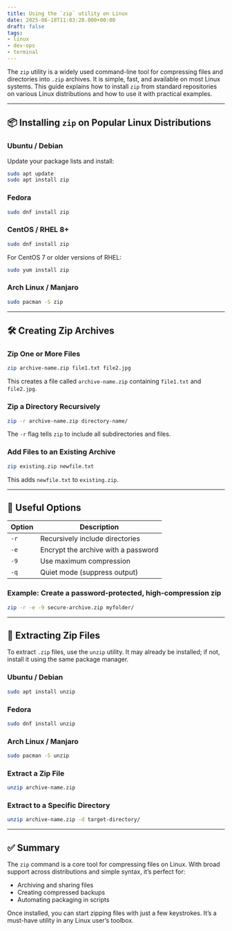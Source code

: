 ```yaml
---
title: Using the `zip` utility on Linux
date: 2025-06-18T11:03:28.000+00:00
draft: false
tags:
- linux
- dev-ops
- terminal
---
```


The `zip` utility is a widely used command-line tool for compressing files and directories into `.zip` archives. It is simple, fast, and available on most Linux systems. This guide explains how to install `zip` from standard repositories on various Linux distributions and how to use it with practical examples.

---

## 📦 Installing `zip` on Popular Linux Distributions

### Ubuntu / Debian

Update your package lists and install:

```bash
sudo apt update
sudo apt install zip
```

### Fedora

```bash
sudo dnf install zip
```

### CentOS / RHEL 8+

```bash
sudo dnf install zip
```

For CentOS 7 or older versions of RHEL:

```bash
sudo yum install zip
```

### Arch Linux / Manjaro

```bash
sudo pacman -S zip
```

---

## 🛠 Creating Zip Archives

### Zip One or More Files

```bash
zip archive-name.zip file1.txt file2.jpg
```

This creates a file called `archive-name.zip` containing `file1.txt` and `file2.jpg`.

### Zip a Directory Recursively

```bash
zip -r archive-name.zip directory-name/
```

The `-r` flag tells `zip` to include all subdirectories and files.

### Add Files to an Existing Archive

```bash
zip existing.zip newfile.txt
```

This adds `newfile.txt` to `existing.zip`.

---

## 🔐 Useful Options

| Option | Description |
|--------|-------------|
| `-r`   | Recursively include directories |
| `-e`   | Encrypt the archive with a password |
| `-9`   | Use maximum compression |
| `-q`   | Quiet mode (suppress output) |

### Example: Create a password-protected, high-compression zip

```bash
zip -r -e -9 secure-archive.zip myfolder/
```

---

## 📂 Extracting Zip Files

To extract `.zip` files, use the `unzip` utility. It may already be installed; if not, install it using the same package manager.

### Ubuntu / Debian

```bash
sudo apt install unzip
```

### Fedora

```bash
sudo dnf install unzip
```

### Arch Linux / Manjaro

```bash
sudo pacman -S unzip
```

### Extract a Zip File

```bash
unzip archive-name.zip
```

### Extract to a Specific Directory

```bash
unzip archive-name.zip -d target-directory/
```

---

## ✅ Summary

The `zip` command is a core tool for compressing files on Linux. With broad support across distributions and simple syntax, it’s perfect for:

- Archiving and sharing files
- Creating compressed backups
- Automating packaging in scripts

Once installed, you can start zipping files with just a few keystrokes. It’s a must-have utility in any Linux user’s toolbox.
